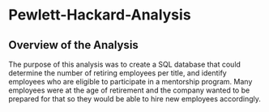 # Pewlett-Hackard-Analysis

## Overview of the Analysis

The purpose of this analysis was to create a SQL database that could determine the number of retiring employees per title, and identify employees who are eligible to participate in a mentorship program. Many employees were at the age of retirement and the company wanted to be prepared for that so they would be able to hire new employees accordingly. 
